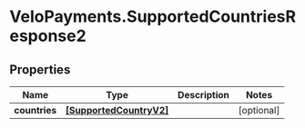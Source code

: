 # VeloPayments.SupportedCountriesResponse2

## Properties

Name | Type | Description | Notes
------------ | ------------- | ------------- | -------------
**countries** | [**[SupportedCountryV2]**](SupportedCountryV2.md) |  | [optional] 


